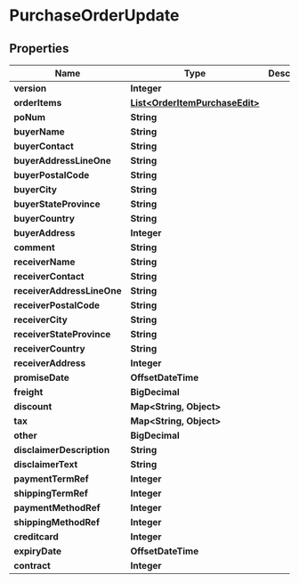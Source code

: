 

# PurchaseOrderUpdate


## Properties

| Name | Type | Description | Notes |
|------------ | ------------- | ------------- | -------------|
|**version** | **Integer** |  |  |
|**orderItems** | [**List&lt;OrderItemPurchaseEdit&gt;**](OrderItemPurchaseEdit.md) |  |  |
|**poNum** | **String** |  |  [optional] |
|**buyerName** | **String** |  |  |
|**buyerContact** | **String** |  |  |
|**buyerAddressLineOne** | **String** |  |  |
|**buyerPostalCode** | **String** |  |  |
|**buyerCity** | **String** |  |  |
|**buyerStateProvince** | **String** |  |  [optional] |
|**buyerCountry** | **String** |  |  |
|**buyerAddress** | **Integer** |  |  |
|**comment** | **String** |  |  [optional] |
|**receiverName** | **String** |  |  |
|**receiverContact** | **String** |  |  |
|**receiverAddressLineOne** | **String** |  |  |
|**receiverPostalCode** | **String** |  |  |
|**receiverCity** | **String** |  |  |
|**receiverStateProvince** | **String** |  |  [optional] |
|**receiverCountry** | **String** |  |  |
|**receiverAddress** | **Integer** |  |  |
|**promiseDate** | **OffsetDateTime** |  |  |
|**freight** | **BigDecimal** |  |  [optional] |
|**discount** | **Map&lt;String, Object&gt;** |  |  |
|**tax** | **Map&lt;String, Object&gt;** |  |  |
|**other** | **BigDecimal** |  |  [optional] |
|**disclaimerDescription** | **String** |  |  [optional] |
|**disclaimerText** | **String** |  |  [optional] |
|**paymentTermRef** | **Integer** |  |  [optional] |
|**shippingTermRef** | **Integer** |  |  [optional] |
|**paymentMethodRef** | **Integer** |  |  [optional] |
|**shippingMethodRef** | **Integer** |  |  [optional] |
|**creditcard** | **Integer** |  |  [optional] |
|**expiryDate** | **OffsetDateTime** |  |  [optional] |
|**contract** | **Integer** |  |  [optional] |



